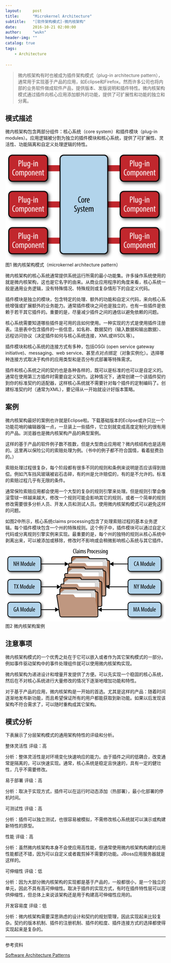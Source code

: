 ```yaml
---
layout:     post
title:      "Microkernel Architecture"
subtitle:   "[软件架构模式]-微内核架构"
date:       2016-10-21 02:00:00
author:     "wukn"
header-img: ""
catalog: true
tags:
    - Architecture

---
```


> 微内核架构有时也被成为插件架构模式（plug-in architecture pattern），通常用于实现基于产品的应用，如Eclipse和Firefox。然而许多公司也将内部的业务软件做成软件产品，提供版本、发版说明和插件特性。微内核架构模式通过插件向核心应用添加额外的功能，提供了可扩展性和功能的独立和分离。

## 模式描述
微内核架构包含两部分组件：核心系统（core system）和插件模块（plug-in modules）。应用逻辑被分割为独立的插件模块和核心系统，提供了可扩展性、灵活性、功能隔离和自定义处理逻辑的特性。

![](/img/post/software_architecture_pattern/microkernel_architecture/microkernel_architecture_pattern.png)
图1 微内核架构模式（microkernel architecture pattern）

微内核架构的核心系统通常提供系统运行所需的最小功能集。许多操作系统使用的就是微内核架构，这也是它名字的由来。从商业应用程序的角度来看，核心系统一般是通用业务逻辑，没有特殊情况、特殊规则或复杂情形下的自定义代码。

插件模块是独立的模块，包含特定的处理、额外的功能和自定义代码，来向核心系统增强或扩展额外的业务能力。通常插件模块之间也是独立的，也有一些插件是依赖于若干其它插件的。重要的是，尽量减少插件之间的通信以避免依赖的问题。

核心系统需要知道哪些插件是可用的且如何使用。一种实现的方式是使用插件注册表。注册表中包含插件的一些信息，如名称、数据契约（输入数据和输出数据）、远程访问协议（决定插件如何与核心系统连接，XML或WSDL等）。

插件模块和核心系统的连接方式有多种，包括OSGi (open service gateway initiative)、messaging、web service、甚至点对点绑定（对象实例化）。选择哪种连接方式取决于构件的应用类型和是否分布式部署等特殊需求。

插件和核心系统之间的契约也是各种各样的，既可以是标准的也可以是自定义的。通常在使用第三方插件时需要自定义契约。这种情况下，通常创建一个该插件契约到你的标准契约的适配器，这样核心系统就不需要针对每个插件的定制编码了。创建标准契约时（通常为XML），要记得从一开始就设计好版本策略。

## 案例
微内核架构最好的案例也许就是Eclipse啦。下载基础版本的Ecilpse或许只比一个功能花哨的编辑器强一点，一旦装上一些插件，它立刻就变成高度定制化的很有用的产品。浏览器也是微内核架构产品的典型案例。

这样的基于产品的软件例子数不胜数，但是大型商业应用呢？微内核结构也是适用的。这里再以保险公司的索赔处理为例。（书中的例子都不符合国情，看着挺费劲的。）

索赔处理过程很复杂，每个阶段都有很多不同的规则和条例来说明是否应该得到赔偿。例如汽车挡风玻璃被岩石击碎，有的州是允许赔偿的，有的是不允许的。标准的索赔过程几乎有无限的条件。

通常保险索赔应用都会使用一个大型的复杂的规则引擎来处理。但是规则引擎会像滚雪球一样越来越大，修改一个规则可能会影响其它的规则，或者一个简单的规则修改需要很多分析人员、开发人员和测试人员。使用微内核架构模式可以避免这样的问题。

如图2中所示，核心系统claims processing包含了处理索赔过程的基本业务逻辑。每个插件模块包含一个州的特殊规则。这个例子中，插件模块可以通过自定义代码或分离规则引擎实例来实现。最重要的是，每个州的独特的规则从核心系统中剥离出来，可以被添加或移除，修改时不影响或会稍微影响核心系统与其它插件。

![](/img/post/software_architecture_pattern/microkernel_architecture/microkernel_architecture_example.png)
图2 微内核架构案例

## 注意事项
微内核架构模式的一个优秀之处在于它可以嵌入或者作为其它架构模式的一部分。例如事件驱动架构中的事件处理组件就可以使用微内核架构实现。

微内核架构为递进设计和增量开发提供了方便。可以先实现一个稳固的核心系统，然后在不对核心系统进行大量修改的情况下逐渐地增加功能和特性。

对于基于产品的应用，微内核架构是一开始的首选。尤其是这样的产品：随着时间逐渐地发布新功能，而且希望保证所有的用户都能获取到新功能。如果以后发现该架构不符合需求了，可以随时重构成其它架构。

## 模式分析
下表展示了分层架构模式的通用架构特性的评级和分析。

整体灵活性
评级：高

分析：整体灵活性是对环境变化快速响应的能力。由于插件之间的低耦合，改变通常是隔离的，可以快速实现。通常，核心系统是稳定且快速的，具有一定的健壮性，几乎不需要修改。

易于部署
评级：高

分析：取决于实现方式，插件可以在运行时动态添加（热部署），最小化部署的停机时间。

可测试性
评级：高

分析：插件可以独立测试，也很容易被模拟，不需修改核心系统就可以演示或构建新特性的原型。

性能
评级：高

分析：虽然微内核架构本身不会使应用高性能，但通常使用微内核架构构建的应用性能都还不错，因为可以自定义或者裁剪掉不需要的功能。JBoss应用服务器就是这样的。

可伸缩性
评级：低

分析：因为大部分微内核架构的实现都是基于产品的，一般都很小，是一个独立的单元，因此不具有高可伸缩性。取决于插件的实现方式，有时在插件特性层可以提供伸缩性，但总体上来说该架构还是用于构建高可伸缩性应用的。

开发容易度
评级：低

分析：微内核架构需要深思熟虑的设计和契约的规划管理，因此实现起来比较复杂。契约的版本机制、插件的注册机制、插件的粒度、插件连接方式的选择都使得实现起来是复杂的。

---

参考资料

[Software Architecture Patterns](http://www.oreilly.com/programming/free/software-architecture-patterns.csp)
